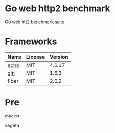 # Go web http2 benchmark

Go web htt2 benchmark suite.

# Frameworks

| Name                       | License           | Version          |
| ---------------------------| ----------------- | ---------------- |
| [echo]                     | MIT               | 4.1.17           |
| [gin]                      | MIT               | 1.6.3            |
| [fiber]                    | MIT               | 2.0.2            |

[echo]: https://github.com/labstack/echo
[gin]: https://github.com/gin-gonic/gin
[fiber]: https://github.com/gofiber/fiber


# Pre

mkcert

vegeta
